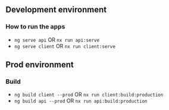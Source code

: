 ## Development environment
### How to run the apps
  - `ng serve api` OR `nx run api:serve`
  - `ng serve client` OR `nx run client:serve`


## Prod environment
### Build
  - `ng build client --prod` OR `nx run client:build:production`
  - `ng build api --prod` OR `nx run api:build:production`
